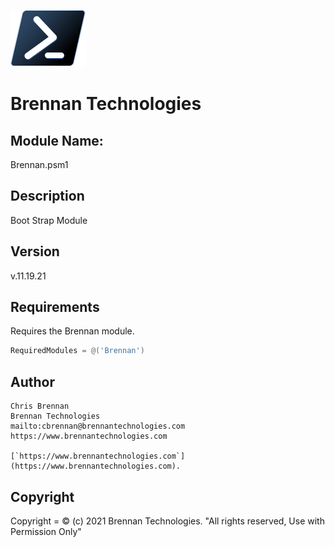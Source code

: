 ![](https://raw.githubusercontent.com/BrennanTechnologies/Modules/083860eb4dbd9a6ec02a8fd51db2847c8abf3a66/Brennan/Docs/ps_black_64.svg?token=AFQIKIAEIPQPHB5DSHKBYIDBTBPKU)
# Brennan Technologies #

## Module Name: ##
Brennan.psm1

## Description ##
Boot Strap Module

## Version ##
v.11.19.21

## Requirements ##
Requires the Brennan module.

```powershell
RequiredModules = @('Brennan')
```


## Author ##
```
Chris Brennan
Brennan Technologies
mailto:cbrennan@brennantechnologies.com
https://www.brennantechnologies.com

[`https://www.brennantechnologies.com`](https://www.brennantechnologies.com).

```
    
## Copyright ##
Copyright = &copy; (c) 2021 Brennan Technologies. "All rights reserved, Use with Permission Only"
	

	
	
